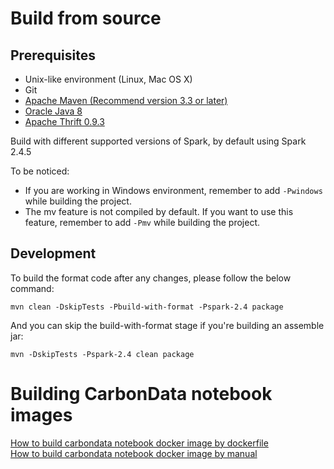 <!--
    Licensed to the Apache Software Foundation (ASF) under one or more 
    contributor license agreements.  See the NOTICE file distributed with
    this work for additional information regarding copyright ownership. 
    The ASF licenses this file to you under the Apache License, Version 2.0
    (the "License"); you may not use this file except in compliance with 
    the License.  You may obtain a copy of the License at

      http://www.apache.org/licenses/LICENSE-2.0

    Unless required by applicable law or agreed to in writing, software 
    distributed under the License is distributed on an "AS IS" BASIS, 
    WITHOUT WARRANTIES OR CONDITIONS OF ANY KIND, either express or implied.
    See the License for the specific language governing permissions and 
    limitations under the License.
-->

# Build from source

## Prerequisites

* Unix-like environment (Linux, Mac OS X)
* Git
* [Apache Maven (Recommend version 3.3 or later)](https://maven.apache.org/download.cgi)
* [Oracle Java 8](http://www.oracle.com/technetwork/java/javase/downloads/index.html)
* [Apache Thrift 0.9.3](http://archive.apache.org/dist/thrift/0.9.3/)

Build with different supported versions of Spark, by default using Spark 2.4.5

To be noticed:
 - If you are working in Windows environment, remember to add `-Pwindows` while building the project.
 - The mv feature is not compiled by default. If you want to use this feature, remember to add `-Pmv` while building the project.

## Development

To build the format code after any changes, please follow the below command:

```shell
mvn clean -DskipTests -Pbuild-with-format -Pspark-2.4 package
```

And you can skip the build-with-format stage if you're building an assemble jar:

```shell
mvn -DskipTests -Pspark-2.4 clean package
```

# Building CarbonData notebook images
[How to build carbondata notebook docker image by dockerfile](#How-to-build-carbondata-notebook-docker-image-by-dockerfile.md)  
[How to build carbondata notebook docker image by manual](#How-to-build-carbondata-notebook-docker-image-by-manual.md)
